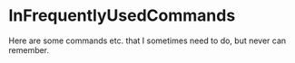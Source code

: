 # InFrequentlyUsedCommands
Here are some commands etc. that I sometimes need to do, but never can remember.
